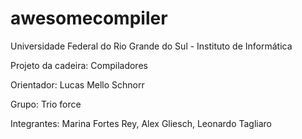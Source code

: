 # awesomecompiler
Universidade Federal do Rio Grande do Sul - Instituto de Informática


Projeto da cadeira: Compiladores

Orientador: Lucas Mello Schnorr


Grupo: Trio force

Integrantes: Marina Fortes Rey, Alex Gliesch, Leonardo Tagliaro
